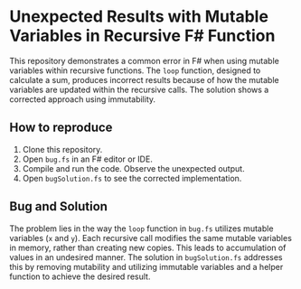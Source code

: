 # Unexpected Results with Mutable Variables in Recursive F# Function

This repository demonstrates a common error in F# when using mutable variables within recursive functions.  The `loop` function, designed to calculate a sum, produces incorrect results because of how the mutable variables are updated within the recursive calls. The solution shows a corrected approach using immutability.

## How to reproduce

1.  Clone this repository.
2.  Open `bug.fs` in an F# editor or IDE.
3.  Compile and run the code. Observe the unexpected output.
4.  Open `bugSolution.fs` to see the corrected implementation.

## Bug and Solution

The problem lies in the way the `loop` function in `bug.fs` utilizes mutable variables (`x` and `y`).  Each recursive call modifies the same mutable variables in memory, rather than creating new copies. This leads to accumulation of values in an undesired manner.  The solution in `bugSolution.fs` addresses this by removing mutability and utilizing immutable variables and a helper function to achieve the desired result.